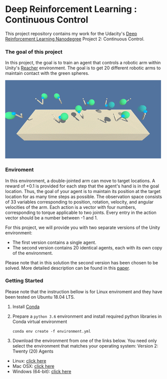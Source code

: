 # Deep Reinforcement Learning : Continuous Control

This project repository contains my work for the Udacity's [Deep Reinforcement Learning Nanodegree](https://www.udacity.com/course/deep-reinforcement-learning-nanodegree--nd893) Project 2: Continuous Control.

### The goal of this project

In this project, the goal is to train an agent that controls a robotic arm within Unity's [Reacher](https://github.com/Unity-Technologies/ml-agents/blob/master/docs/Learning-Environment-Examples.md#reacher) environment. The goal is to get 20 different robotic arms to maintain contact with the green spheres.


![In Project 1, train an agent that controls a robotic arm.](images/reacher_20_u.gif)

### Enviroment 

In this environment, a double-jointed arm can move to target locations. A reward of +0.1 is provided for each step that the agent's hand is in the goal location. Thus, the goal of your agent is to maintain its position at the target location for as many time steps as possible.
The observation space consists of 33 variables corresponding to position, rotation, velocity, and angular velocities of the arm. Each action is a vector with four numbers, corresponding to torque applicable to two joints. Every entry in the action vector should be a number between -1 and 1.

For this project, we will provide you with two separate versions of the Unity environment:

 - The first version contains a single agent.
 - The second version contains 20 identical agents, each with its own copy of the environment.

Please note that in this solution the second version has been chosen to be solved.
More detailed description can be found in this [paper](https://arxiv.org/pdf/1809.02627.pdf).


### Getting Started
Please note that the instruction bellow is for Linux enviroment and they have been tested on Ubuntu 18.04 LTS.
1. Install [Conda](https://docs.conda.io/projects/conda/en/latest/index.html#)

2. Prepare a `python 3.6` environment and install required python libraries in Conda virtual environment 

	```
	conda env create -f environment.yml
	```
	
3. Download the environment from one of the links below.  You need only select the environment that matches your operating system:
Version 2: Twenty (20) Agents

 - Linux: [click here](https://s3-us-west-1.amazonaws.com/udacity-drlnd/P2/Reacher/Reacher_Linux.zip)
 - Mac OSX: [click here](https://s3-us-west-1.amazonaws.com/udacity-drlnd/P2/Reacher/Reacher.app.zip)
 - Windows (64-bit): [click here](https://s3-us-west-1.amazonaws.com/udacity-drlnd/P2/Reacher/Reacher_Windows_x86_64.zip)
